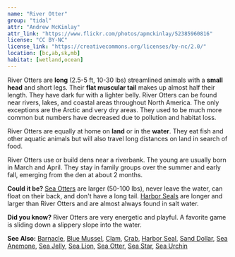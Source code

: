 ```yaml
---
name: "River Otter"
group: "tidal"
attr: "Andrew McKinlay"
attr_link: "https://www.flickr.com/photos/apmckinlay/52385960816"
license: "CC BY-NC"
license_link: "https://creativecommons.org/licenses/by-nc/2.0/"
location: [bc,ab,sk,mb]
habitat: [wetland,ocean]
---
```

River Otters are **long** (2.5-5 ft, 10-30 lbs) streamlined animals with a **small head** and short legs. Their **flat muscular tail** makes up almost half their length. They have dark fur with a lighter belly. River Otters can be found near rivers, lakes, and coastal areas throughout North America. The only exceptions are the Arctic and very dry areas. They used to be much more common but numbers have decreased due to pollution and habitat loss.

River Otters are equally at home on **land** or in the **water**. They eat fish and other aquatic animals but will also travel long distances on land in search of food.

River Otters use or build dens near a riverbank. The young are usually born in March and April. They stay in family groups over the summer and early fall, emerging from the den at about 2 months.

**Could it be?** [Sea Otters](/animals/seaotter/) are larger (50-100 lbs), never leave the water, can float on their back, and don't have a long tail. [Harbor Seals](/animals/harbseal/) are longer and larger than River Otters and are almost always found in salt water.

**Did you know?** River Otters are very energetic and playful. A favorite game is sliding down a slippery slope into the water.

<!-- generated, do not edit -->
**See Also:**
[Barnacle](/animals/barnacle/),
[Blue Mussel](/animals/blumussel/),
[Clam](/animals/clam/),
[Crab](/animals/crab/),
[Harbor Seal](/animals/harbseal/),
[Sand Dollar](/animals/sandolr/),
[Sea Anemone](/animals/seaanem/),
[Sea Jelly](/animals/seajelly/),
[Sea Lion](/animals/sealion/),
[Sea Otter](/animals/seaotter/),
[Sea Star](/animals/seastar/),
[Sea Urchin](/animals/seaurch/)

